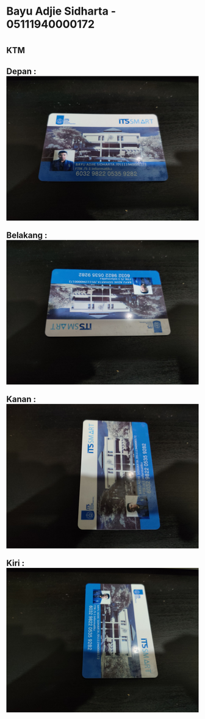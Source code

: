 <h1>Bayu Adjie Sidharta - 05111940000172<h1>
<h2>KTM<H2>

 Depan : 
![ktm1](https://github.com/cg2021a/tugas-1-ADryInkCartridge/blob/main/1244240.jpg)


Belakang : 
![ktm2](https://github.com/cg2021a/tugas-1-ADryInkCartridge/blob/main/1244238.jpg)


Kanan : 
![ktm3](https://github.com/cg2021a/tugas-1-ADryInkCartridge/blob/main/1244237.jpg)


Kiri : 
![ktm4](https://github.com/cg2021a/tugas-1-ADryInkCartridge/blob/main/1244239.jpg)
